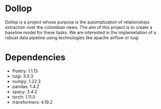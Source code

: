 # Dollop
Dollop is a project whose purpose is the automatization of relationships extraction over the colombian news.
The aim of this project is to create a baseline model for these tasks. We are interested in the implemetation of a robust data pipeline using technologies like apache airflow or luigi

# Dependencies
- Poetry: 1.1.13
- luigi: 3.0.3 
- numpy: 1.22.3
- pandas: 1.4.2 
- spacy: 3.4.2
- torch: 1.11.0
- transformers: 4.19.2
